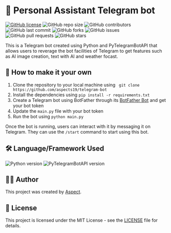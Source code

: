 # 🔗 Personal Assistant Telegram bot

[![GitHub license](https://img.shields.io/badge/license-MIT-blue.svg)](https://github.com/aspects19/telebot/blob/main/LICENSE)
![GitHub repo size](https://img.shields.io/github/repo-size/aspects19/telebot)
![GitHub contributors](https://img.shields.io/github/contributors/aspects19/telebot)
![GitHub last commit](https://img.shields.io/github/last-commit/aspects19/telebot)
![GitHub forks](https://img.shields.io/github/forks/aspects19/telebot)
![GitHub issues](https://img.shields.io/github/issues-raw/aspects19/telebot)
![GitHub pull requests](https://img.shields.io/github/issues-pr/aspects19/telebot)
![GitHub stars](https://img.shields.io/github/stars/aspects19/telebot)


This is a Telegram bot created using Python and PyTelegramBotAPI that allows users to reverage the bot facilities of Telegram to get features such as AI image creation, text with AI and weather focast.

## 🚀 How to make it your own

1. Clone the repository to your local machine using ` git clone https://github.com/aspects19/telegram-bot`
2. Install the dependencies using `pip install -r requirements.txt`
3. Create a Telegram bot using BotFather through its [BotFather Bot](https://t.me/botFather) and get your bot token
4. Update the `main.py` file with your bot token
5. Run the bot using `python main.py`

Once the bot is running, users can interact with it by messaging it on Telegram. They can use the `/start` command to start using this bot.

## 🛠️ Language/Framework Used

![Python version](https://img.shields.io/badge/python-3.9-blue)
![PyTelegramBotAPI version](https://img.shields.io/badge/PyTelegramBotAPI-3.8.2-green)


## 👨‍💻 Author

This project was created by [Aspect](https://github.com/aspects19).

## 📝 License

This project is licensed under the MIT License - see the [LICENSE](LICENSE) file for details.
